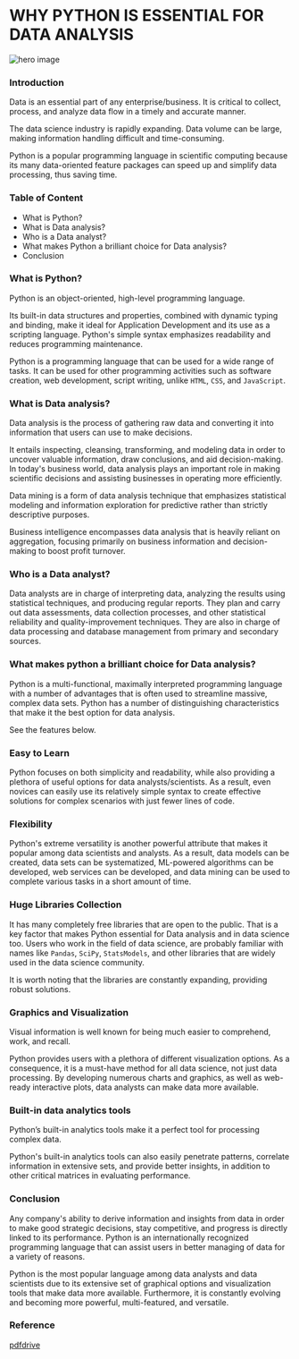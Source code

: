 # WHY PYTHON IS ESSENTIAL FOR DATA ANALYSIS

![hero image](/engineering-education/why-python-is-essential-for-data-analysis/datascience.jpg)

### Introduction

Data is an essential part of any enterprise/business. It is critical to collect, process, and analyze data flow in a timely and accurate manner.
 
The data science industry is rapidly expanding. Data volume can be large, making information handling difficult and time-consuming.

Python is a popular programming language in scientific computing because its many data-oriented feature packages can speed up and simplify data processing, thus saving time.

### Table of Content

- What is Python?
- What is Data analysis?
- Who is a Data analyst?
- What makes Python a brilliant choice for Data analysis?
- Conclusion

### What is Python?

Python is an object-oriented, high-level programming language.

Its built-in data structures and properties, combined with dynamic typing and binding, make it ideal for Application Development and its use as a scripting language. Python's simple syntax emphasizes readability and reduces programming maintenance.

Python is a programming language that can be used for a wide range of tasks. It can be used for other programming activities such as software creation, web development, script writing, unlike `HTML`, `CSS`, and `JavaScript`. 

### What is Data analysis?

Data analysis is the process of gathering raw data and converting it into information that users can use to make decisions.

It entails inspecting, cleansing, transforming, and modeling data in order to uncover valuable information, draw conclusions, and aid decision-making.
In today's business world, data analysis plays an important role in making scientific decisions and assisting businesses in operating more efficiently.
 
Data mining is a form of data analysis technique that emphasizes statistical modeling and information exploration for predictive rather than strictly descriptive purposes.

Business intelligence encompasses data analysis that is heavily reliant on aggregation, focusing primarily on business information and decision-making to boost profit turnover. 

### Who is a Data analyst?

Data analysts are in charge of interpreting data, analyzing the results using statistical techniques, and producing regular reports. They plan and carry out data assessments, data collection processes, and other statistical reliability and quality-improvement techniques. They are also in charge of data processing and database management from primary and secondary sources.

### What makes python a brilliant choice for Data analysis?

Python is a multi-functional, maximally interpreted programming language with a number of advantages that is often used to streamline massive, complex data sets. Python has a number of distinguishing characteristics that make it the best option for data analysis.

See the features below.

### Easy to Learn

Python focuses on both simplicity and readability, while also providing a plethora of useful options for data analysts/scientists. As a result, even novices can easily use its relatively simple syntax to create effective solutions for complex scenarios with just fewer lines of code.

### Flexibility

Python's extreme versatility is another powerful attribute that makes it popular among data scientists and analysts. As a result, data models can be created, data sets can be systematized, ML-powered algorithms can be developed, web services can be developed, and data mining can be used to complete various tasks in a short amount of time.

### Huge Libraries Collection

It has many completely free libraries that are open to the public. That is a key factor that makes Python essential for Data analysis and in data science too. Users who work in the field of data science, are probably familiar with names like `Pandas`, `SciPy`, `StatsModels`, and other libraries that are widely used in the data science community.

It is worth noting that the libraries are constantly expanding, providing robust solutions.

### Graphics and Visualization

Visual information is well known for being much easier to comprehend, work, and recall.

Python provides users with a plethora of different visualization options. As a consequence, it is a must-have method for all data science, not just data processing. By developing numerous charts and graphics, as well as web-ready interactive plots, data analysts can make data more available.

### Built-in data analytics tools

Python’s built-in analytics tools make it a perfect tool for processing complex data.

Python's built-in analytics tools can also easily penetrate patterns, correlate information in extensive sets, and provide better insights, in addition to other critical matrices in evaluating performance.

### Conclusion

Any company's ability to derive information and insights from data in order to make good strategic decisions, stay competitive, and progress is directly linked to its performance. Python is an internationally recognized programming language that can assist users in better managing of data for a variety of reasons.

Python is the most popular language among data analysts and data scientists due to its extensive set of graphical options and visualization tools that make data more available. Furthermore, it is constantly evolving and becoming more powerful, multi-featured, and versatile.

### Reference

[pdfdrive](https://www.pdfdrive.com/python-data-analytics-data-analysis-and-science-using-pandas-matplotlib-and-the-python-programming-language-e158003322.html)
